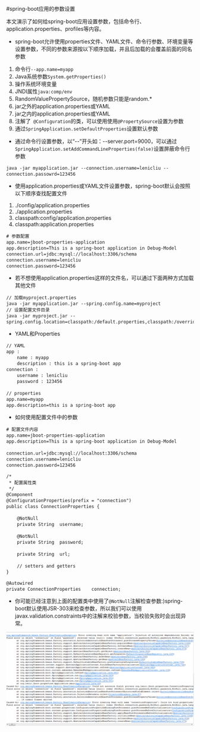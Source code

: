 #spring-boot应用的参数设置

本文演示了如何给spring-boot应用设置参数，包括命令行、application.properties、profiles等内容。

*  spring-boot允许使用properties文件、YAML文件、命令行参数、环境变量等设置参数，不同的参数来源按以下顺序加载，并且后加载的会覆盖前面的同名参数
  1.  命令行`--app.name=myapp`
  2.  Java系统参数`System.getProperties()`
  3.  操作系统环境变量
  4.  JNDI属性`java:comp/env`
  5.  RandomValuePropertySource，随机参数只能是random.*
  6.  jar之外的application.properties或YAML
  7.  jar之内的application.properties或YAML
  8.  注解了` @Configuration`的类，可以使用使用`@PropertySource`设置为参数
  9.  通过`SpringApplication.setDefaultProperties`设置默认参数
  
*  通过命令行设置参数，以“--”开头如：--server.port=9000，可以通过`SpringApplication.setAddCommandLineProperties(false)`设置屏蔽命令行参数

```
java -jar myapplication.jar --connection.username=lenicliu --connection.passowrd=123456
```

*  使用application.properties或YAML文件设置参数，spring-boot默认会按照以下顺序查找配置文件
  1.  ./config/application.properties
  2.  ./application.properties
  3.  classpath:config/application.properties
  4.  classpath:application.properties
  
```
# 参数配置
app.name=jboot-properties-application
app.description=This is a spring-boot application in Debug-Model
connection.url=jdbc:mysql://localhost:3306/schema
connection.username=lenicliu
connection.password=123456
```
  
  *  若不想使用application.properties这样的文件名，可以通过下面两种方式加载其他文件
  
```
// 加载myproject.properties
java -jar myapplication.jar --spring.config.name=myproject
// 设置配置文件目录
java -jar myproject.jar --spring.config.location=classpath:/default.properties,classpath:/override.properties
```
  
  *  YAML和Properties

```
// YAML
app : 
  	name : myapp
  	description : this is a spring-boot app
connection : 
  	username : lenicliu
  	password : 123456

// properties
app.name=myapp
app.description=this is a spring-boot app
```
  
*  如何使用配置文件中的参数

```
# 配置文件内容
app.name=jboot-properties-application
app.description=This is a spring-boot application in Debug-Model

connection.url=jdbc:mysql://localhost:3306/schema
connection.username=lenicliu
connection.password=123456
```

```
/*
 * 配置属性类
 */
@Component
@ConfigurationProperties(prefix = "connection")
public class ConnectionProperties {

	@NotNull
	private String	username;
	
	@NotNull
	private String	password;
	
	private String	url;

	// setters and getters
}
```

```
@Autowired
private ConnectionProperties	connection;
```

*  你可能已经注意到上面的配置类中使用了`@NotNull`注解检查参数:)spring-boot默认使用JSR-303来检查参数，所以我们可以使用javax.validation.constraints中的注解来校验参数，当校验失败时会出现异常。

![](../resources/2014-10-28-jboot-properties-application/1.jpg)
